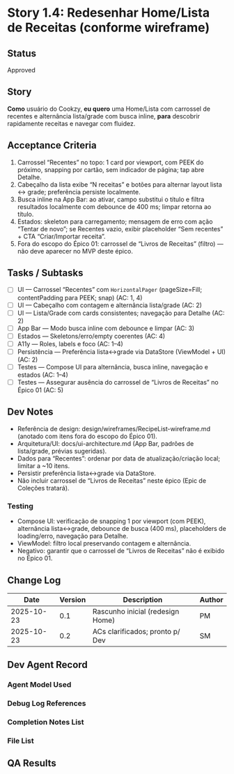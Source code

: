# Story 1.4: Redesenhar Home/Lista de Receitas (conforme wireframe)

## Status
Approved

## Story
**Como** usuário do Cookzy,
**eu quero** uma Home/Lista com carrossel de recentes e alternância lista/grade com busca inline,
**para** descobrir rapidamente receitas e navegar com fluidez.

## Acceptance Criteria
1. Carrossel “Recentes” no topo: 1 card por viewport, com PEEK do próximo, snapping por cartão, sem indicador de página; tap abre Detalhe.
2. Cabeçalho da lista exibe “N receitas” e botões para alternar layout lista ↔ grade; preferência persiste localmente.
3. Busca inline na App Bar: ao ativar, campo substitui o título e filtra resultados localmente com debounce de 400 ms; limpar retorna ao título.
4. Estados: skeleton para carregamento; mensagem de erro com ação “Tentar de novo”; se Recentes vazio, exibir placeholder “Sem recentes” + CTA “Criar/Importar receita”.
5. Fora do escopo do Épico 01: carrossel de “Livros de Receitas” (filtro) — não deve aparecer no MVP deste épico.

## Tasks / Subtasks
- [ ] UI — Carrossel “Recentes” com `HorizontalPager` (pageSize=Fill; contentPadding para PEEK; snap) (AC: 1, 4)
- [ ] UI — Cabeçalho com contagem e alternância lista/grade (AC: 2)
- [ ] UI — Lista/Grade com cards consistentes; navegação para Detalhe (AC: 2)
- [ ] App Bar — Modo busca inline com debounce e limpar (AC: 3)
- [ ] Estados — Skeletons/erro/empty coerentes (AC: 4)
- [ ] A11y — Roles, labels e foco (AC: 1–4)
- [ ] Persistência — Preferência lista↔grade via DataStore (ViewModel + UI) (AC: 2)
- [ ] Testes — Compose UI para alternância, busca inline, navegação e estados (AC: 1–4)
- [ ] Testes — Assegurar ausência do carrossel de “Livros de Receitas” no Épico 01 (AC: 5)

## Dev Notes
- Referência de design: design/wireframes/RecipeList-wireframe.md (anotado com itens fora do escopo do Épico 01).
- Arquitetura/UI: docs/ui-architecture.md (App Bar, padrões de lista/grade, prévias sugeridas).
- Dados para “Recentes”: ordenar por data de atualização/criação local; limitar a ~10 itens.
- Persistir preferência lista↔grade via DataStore.
- Não incluir carrossel de “Livros de Receitas” neste épico (Epic de Coleções tratará).

### Testing
- Compose UI: verificação de snapping 1 por viewport (com PEEK), alternância lista↔grade, debounce de busca (400 ms), placeholders de loading/erro, navegação para Detalhe.
- ViewModel: filtro local preservando contagem e alternância.
- Negativo: garantir que o carrossel de “Livros de Receitas” não é exibido no Épico 01.

## Change Log
| Date       | Version | Description                       | Author |
|------------|---------|-----------------------------------|--------|
| 2025-10-23 | 0.1     | Rascunho inicial (redesign Home)  | PM     |
| 2025-10-23 | 0.2     | ACs clarificados; pronto p/ Dev   | SM     |

## Dev Agent Record

### Agent Model Used

### Debug Log References

### Completion Notes List

### File List

## QA Results
